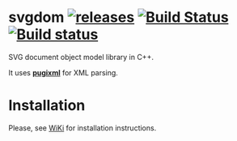 # svgdom [![releases](https://img.shields.io/github/tag/igagis/svgdom.svg)](https://github.com/igagis/svgdom/releases) [![Build Status](https://travis-ci.org/igagis/svgdom.svg?branch=master)](https://travis-ci.org/igagis/svgdom) [![Build status](https://ci.appveyor.com/api/projects/status/gxft9fftqmtih6uc/branch/master?svg=true)](https://ci.appveyor.com/project/igagis/svgdom/branch/master)



SVG document object model library in C++.

It uses **[pugixml](http://pugixml.org/)** for XML parsing.

# Installation
Please, see [WiKi](wiki/MainPage.md) for installation instructions.
